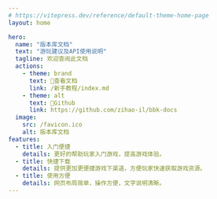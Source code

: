 ```yaml
---
# https://vitepress.dev/reference/default-theme-home-page
layout: home

hero:
  name: "版本库文档"
  text: "游玩建议及API使用说明"
  tagline: 欢迎查阅此文档
  actions:
    - theme: brand
      text: 🚀查看文档
      link: /新手教程/index.md
    - theme: alt
      text: 🔗Github
      link: https://github.com/zihao-il/bbk-docs
  image:
    src: /favicon.ico
    alt: 版本库文档
features:
  - title: 入门便捷
    details: 更好的帮助玩家入门游戏，提高游戏体验。
  - title: 快捷下载
    details: 提供更加更便捷游戏下渠道，方便玩家快速获取游戏资源。
  - title: 使用方便
    details: 网页布局简单，操作方便，文字说明清晰。
---
```


